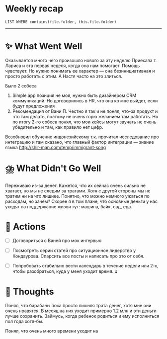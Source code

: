 # Weekly recap
``` dataview
LIST WHERE contains(file.folder, this.file.folder)

```



---
# ✨ What Went Well

Оказывается много чего произошло нового за эту неделю
Приехала т. Лариса и эта первая неделя, когда она нам помогает. Помощь чувствует. Но нужно понимать ее характер — она  безинициативная и просто работать с этим. А Настя часто на это злиться. 

Было 2 собеса
1. Simple.app позиция не моя, нужно быть дизайнером CRM коммуникаций. Но договорились в HR, что она ко мне выйдет, если будут предложения
2. Рекомендация от Вани П. Честно я так и не понял, что-за продукт и что там делать, поэтому не очень горю желанием там работать. 
Но по итогу 2-го собеса понял, что мои кейсы могут звучать не очень убедительно и там, как правило нет цифр. 

Возобновил обучение индонезийскому т.к. прочитал исследование про интеграцию и там сказано, что главный фактор интеграции — знание языка http://shir-man.com/temp/immigrant-song


#  ⛈️ What Didn't Go Well

Переживаю из-за денег. Кажется, что их сейчас очень сильно не хватает, но мы не следим за тратами. Хотя с другой стороны мы не тратим ни на что лишнее. Понятно, что можно немного ужаться по расходам, но зачем? Скорее я в том плане, что основные деньги у нас уходят на поддержание жизни тут: машина, байк, сад, еда. 


# 💫 Actions
- [ ] Договориться с Ваней про мок интервью
- [ ] Посмотреть серии статей про ситуационное лидерство у Кондаурова. Спарсить все посты и написать про это от себя. 
- [ ] Попробовать стабильно вести календарь в течение недели или 2-х, чтобы разобраться, куда у меня уходит время. ⏫ 



# 🤔 Thoughts 

Понял, что барабаны пока просто лишняя трата денег, хотя мне они очень нравятся. В месяц на них уходит примерно 1.2 млн и эти деньги лучше сохранить. Займусь, когда ребенок родиться и ему исполниться пол года хотя-бы. 

Понял, что очень много времени уходит на 


